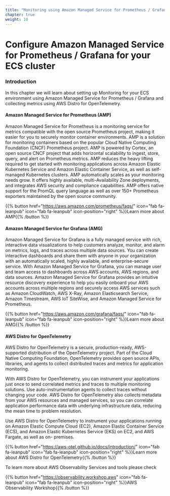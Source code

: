 ```yaml
---
title: "Monitoring using Amazon Managed Service for Prometheus / Grafana"
chapter: true
weight: 10
---
```


# Configure Amazon Managed Service for Prometheus / Grafana for your ECS cluster

### Introduction

In this chapter we will learn about setting up Monitoring for your ECS environment using Amazon Managed Service for Prometheus / Grafana and collecting metrics using AWS Distro for OpenTelemetry.

#### Amazon Managed Service for Prometheus (AMP)

Amazon Managed Service for Prometheus is a monitoring service for metrics compatible with the open source Prometheus project, making it easier for you to securely monitor container environments. AMP is a solution for monitoring containers based on the popular Cloud Native Computing Foundation (CNCF) Prometheus project. AMP is powered by Cortex, an open source CNCF project that adds horizontal scalability to ingest, store, query, and alert on Prometheus metrics. AMP reduces the heavy lifting required to get started with monitoring applications across Amazon Elastic Kubernetes Service and Amazon Elastic Container Service, as well as self-managed Kubernetes clusters. AMP automatically scales as your monitoring needs grow. It offers highly available, multi-Availability Zone deployments, and integrates AWS security and compliance capabilities. AMP offers native support for the PromQL query language as well as over 150+ Prometheus exporters maintained by the open source community.

{{% button href="https://aws.amazon.com/prometheus/faqs/" icon="fab fa-leanpub" icon="fab fa-leanpub" icon-position="right"  %}}Learn more about AMP{{% /button %}}

#### Amazon Managed Service for Grafana (AMG)

Amazon Managed Service for Grafana is a fully managed service with rich, interactive data visualizations to help customers analyze, monitor, and alarm on metrics, logs, and traces across multiple data sources. You can create interactive dashboards and share them with anyone in your organization with an automatically scaled, highly available, and enterprise-secure service. With Amazon Managed Service for Grafana, you can manage user and team access to dashboards across AWS accounts, AWS regions, and data sources. Amazon Managed Service for Grafana provides an intuitive resource discovery experience to help you easily onboard your AWS accounts across multiple regions and securely access AWS services such as Amazon CloudWatch, AWS X-Ray, Amazon Elasticsearch Service, Amazon Timestream, AWS IoT SiteWise, and Amazon Managed Service for Prometheus.

{{% button href="https://aws.amazon.com/grafana/faqs/" icon="fab fa-leanpub" icon="fab fa-leanpub" icon-position="right"  %}}Learn more about AMG{{% /button %}}

#### AWS Distro for OpenTelemetry

AWS Distro for OpenTelemetry is a secure, production-ready, AWS-supported distribution of the OpenTelemetry project. Part of the Cloud Native Computing Foundation, OpenTelemetry provides open source APIs, libraries, and agents to collect distributed traces and metrics for application monitoring.

With AWS Distro for OpenTelemetry, you can instrument your applications just once to send correlated metrics and traces to multiple monitoring solutions. Use auto-instrumentation agents to collect traces without changing your code. AWS Distro for OpenTelemetry also collects metadata from your AWS resources and managed services, so you can correlate application performance data with underlying infrastructure data, reducing the mean time to problem resolution.

Use AWS Distro for OpenTelemetry to instrument your applications running on Amazon Elastic Compute Cloud (EC2), Amazon Elastic Container Service (ECS), and Amazon Elastic Kubernetes Service (EKS) on EC2, and AWS Fargate, as well as on- premises.

{{% button href="https://aws-otel.github.io/docs/introduction/" icon="fab fa-leanpub" icon="fab fa-leanpub" icon-position="right"  %}}Learn more about AWS Distro for OpenTelemetry{{% /button %}}

To learn more about AWS Observability Services and tools please check

{{% button href="https://observability.workshop.aws" icon="fab fa-leanpub" icon="fab fa-leanpub" icon-position="right"  %}}AWS Observability Workshop{{% /button %}}
